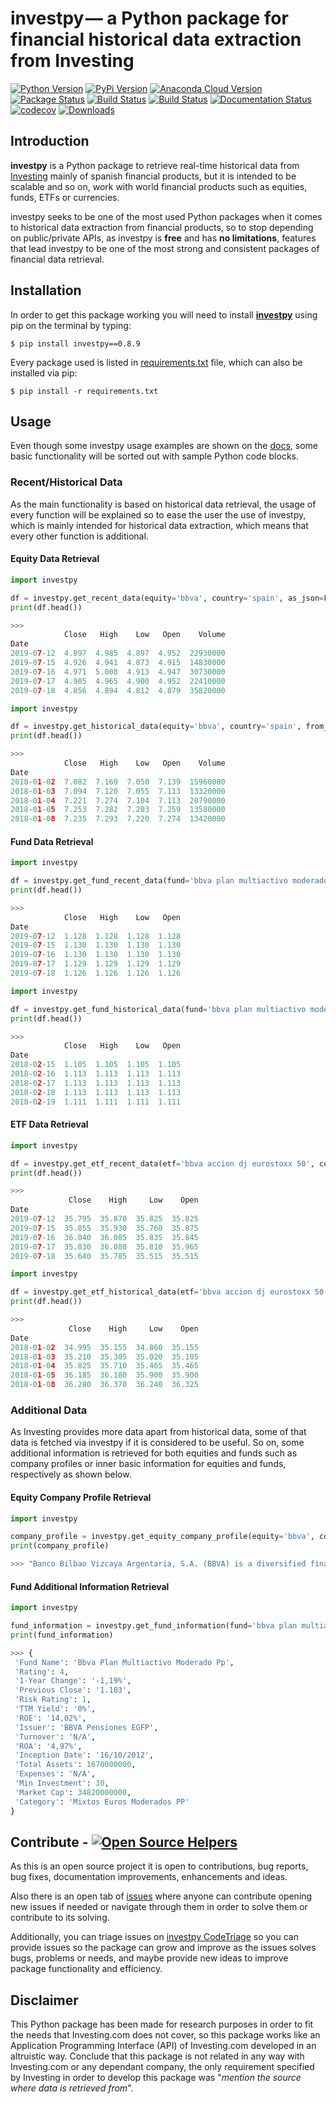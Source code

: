 # investpy — a Python package for financial historical data extraction from Investing

[![Python Version](https://img.shields.io/pypi/pyversions/investpy.svg)](https://pypi.org/project/investpy/)
[![PyPi Version](https://img.shields.io/pypi/v/investpy.svg)](https://pypi.org/project/investpy/)
[![Anaconda Cloud Version](https://anaconda.org/alvarob96/investpy/badges/version.svg)](https://anaconda.org/alvarob96/investpy)
[![Package Status](https://img.shields.io/pypi/status/investpy.svg)](https://pypi.org/project/investpy/)
[![Build Status](https://dev.azure.com/alvarob96/alvarob96/_apis/build/status/alvarob96.investpy?branchName=master)](https://dev.azure.com/alvarob96/alvarob96/_build?definitionId=1&_a=summary)
[![Build Status](https://img.shields.io/travis/alvarob96/investpy/master.svg?label=Travis%20CI&logo=travis&logoColor=white)](https://travis-ci.org/alvarob96/investpy)
[![Documentation Status](https://readthedocs.org/projects/investpy/badge/?version=latest)](https://investpy.readthedocs.io/)
[![codecov](https://codecov.io/gh/alvarob96/investpy/branch/master/graph/badge.svg)](https://codecov.io/gh/alvarob96/investpy)
[![Downloads](https://img.shields.io/pypi/dm/investpy.svg?maxAge=2592000&label=installs&color=%2327B1FF)](https://pypistats.org/packages/investpy)

## Introduction

**investpy** is a Python package to retrieve real-time historical data from [Investing](https://www.investing.com/) mainly
of spanish financial products, but it is intended to be scalable and so on, work with world financial products such as 
equities, funds, ETFs or currencies.

investpy seeks to be one of the most used Python packages when it comes to historical data extraction from financial products, so to stop depending on public/private APIs, as investpy is **free** and has **no limitations**, features that lead investpy to be one of the most strong and consistent packages of financial data retrieval.

## Installation

In order to get this package working you will need to install [**investpy**](https://pypi.org/project/investpy/) using pip on the terminal by typing:

``$ pip install investpy==0.8.9``

Every package used is listed in [requirements.txt](https://github.com/alvarob96/investpy/blob/master/requirements.txt) file, which can also be installed via pip:

``$ pip install -r requirements.txt``

## Usage

Even though some investpy usage examples are shown on the [docs](https://investpy.readthedocs.io/equities.html), some basic functionality will be sorted out with sample Python code blocks.

### Recent/Historical Data

As the main functionality is based on historical data retrieval, the usage of every function will be explained so to ease the user the use of investpy, which is mainly intended for historical data extraction, which means that every other function is additional.

#### Equity Data Retrieval

```python
import investpy

df = investpy.get_recent_data(equity='bbva', country='spain', as_json=False, order='ascending', debug=False)
print(df.head())

>>>
            Close   High    Low   Open    Volume
Date                                            
2019-07-12  4.897  4.985  4.897  4.952  22930000
2019-07-15  4.926  4.941  4.873  4.915  14830000
2019-07-16  4.971  5.008  4.913  4.947  30730000
2019-07-17  4.905  4.965  4.900  4.952  22410000
2019-07-18  4.856  4.894  4.812  4.879  35820000
```
```python
import investpy

df = investpy.get_historical_data(equity='bbva', country='spain', from_date='01/01/2018', to_date='12/08/2019', as_json=False, order='ascending', debug=False)
print(df.head())

>>>
            Close   High    Low   Open    Volume
Date                                            
2018-01-02  7.082  7.169  7.050  7.139  15960000
2018-01-03  7.094  7.120  7.055  7.113  13320000
2018-01-04  7.221  7.274  7.104  7.113  20790000
2018-01-05  7.253  7.282  7.203  7.259  13580000
2018-01-08  7.235  7.293  7.220  7.274  13420000
```

#### Fund Data Retrieval

```python
import investpy

df = investpy.get_fund_recent_data(fund='bbva plan multiactivo moderado pp', as_json=False, order='ascending', debug=False)
print(df.head())

>>>
            Close   High    Low   Open
Date                                  
2019-07-12  1.128  1.128  1.128  1.128
2019-07-15  1.130  1.130  1.130  1.130
2019-07-16  1.130  1.130  1.130  1.130
2019-07-17  1.129  1.129  1.129  1.129
2019-07-18  1.126  1.126  1.126  1.126
```

```python
import investpy

df = investpy.get_fund_historical_data(fund='bbva plan multiactivo moderado pp', from_date='01/01/2018', to_date='12/08/2019', as_json=False, order='ascending', debug=False)
print(df.head())

>>>
            Close   High    Low   Open
Date                                  
2018-02-15  1.105  1.105  1.105  1.105
2018-02-16  1.113  1.113  1.113  1.113
2018-02-17  1.113  1.113  1.113  1.113
2018-02-18  1.113  1.113  1.113  1.113
2018-02-19  1.111  1.111  1.111  1.111
```

#### ETF Data Retrieval

```python
import investpy

df = investpy.get_etf_recent_data(etf='bbva accion dj eurostoxx 50', country='spain', as_json=False, order='ascending', debug=False)
print(df.head())

>>>
             Close    High     Low    Open
Date                                      
2019-07-12  35.795  35.870  35.825  35.825
2019-07-15  35.855  35.930  35.760  35.875
2019-07-16  36.040  36.085  35.835  35.845
2019-07-17  35.830  36.080  35.810  35.965
2019-07-18  35.640  35.785  35.515  35.515
```

```python
import investpy

df = investpy.get_etf_historical_data(etf='bbva accion dj eurostoxx 50', country='spain', from_date='01/01/2018', to_date='12/08/2019', as_json=False, order='ascending', debug=False)
print(df.head())

>>>
             Close    High     Low    Open
Date                                      
2018-01-02  34.995  35.155  34.860  35.155
2018-01-03  35.210  35.305  35.020  35.105
2018-01-04  35.825  35.710  35.465  35.465
2018-01-05  36.185  36.180  35.900  35.900
2018-01-08  36.280  36.370  36.240  36.325
```

### Additional Data

As Investing provides more data apart from historical data, some of that data is fetched via investpy if it is considered to be useful. So on, some additional information is retrieved for both equities and funds such as company profiles or inner basic information for equities and funds, respectively as shown below.

#### Equity Company Profile Retrieval

```python
import investpy

company_profile = investpy.get_equity_company_profile(equity='bbva', country='spain', language='en')
print(company_profile)

>>> "Banco Bilbao Vizcaya Argentaria, S.A. (BBVA) is a diversified financial company engaged in retail banking ..."
```

#### Fund Additional Information Retrieval

```python
import investpy

fund_information = investpy.get_fund_information(fund='bbva plan multiactivo moderado pp', as_json=True)
print(fund_information)

>>> {
 'Fund Name': 'Bbva Plan Multiactivo Moderado Pp',
 'Rating': 4,
 '1-Year Change': '-1,19%',
 'Previous Close': '1.103',
 'Risk Rating': 1,
 'TTM Yield': '0%',
 'ROE': '14,02%',
 'Issuer': 'BBVA Pensiones EGFP',
 'Turnover': 'N/A',
 'ROA': '4,97%',
 'Inception Date': '16/10/2012',
 'Total Assets': 1670000000,
 'Expenses': 'N/A',
 'Min Investment': 30,
 'Market Cap': 34820000000,
 'Category': 'Mixtos Euros Moderados PP'
}
```

## Contribute - [![Open Source Helpers](https://www.codetriage.com/alvarob96/investpy/badges/users.svg)](https://www.codetriage.com/alvarob96/investpy)

As this is an open source project it is open to contributions, bug reports, bug fixes, documentation improvements, enhancements and ideas.

Also there is an open tab of [issues](https://github.com/alvarob96/investpy/issues) where anyone can contribute opening new issues if needed or navigate through them in order to solve them or contribute to its solving.

Additionally, you can triage issues on [investpy CodeTriage](https://www.codetriage.com/alvarob96/investpy) so you can provide issues so the package can grow and improve as the issues solves bugs, problems or needs, and maybe provide new ideas to improve package functionality and efficiency.

## Disclaimer

This Python package has been made for research purposes in order to fit the needs that Investing.com does not cover, so this package works like an Application Programming Interface (API) of Investing.com developed in an altruistic way. Conclude that this package is not related in any way with Investing.com or any dependant company, the only requirement specified by Investing in order to develop this package was "*mention the source where data is retrieved from*".
